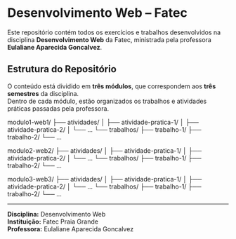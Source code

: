 # Desenvolvimento Web – Fatec

Este repositório contém todos os exercícios e trabalhos desenvolvidos na disciplina **Desenvolvimento Web** da Fatec, ministrada pela professora **Eulaliane Aparecida Goncalvez**.

## Estrutura do Repositório

O conteúdo está dividido em **três módulos**, que correspondem aos **três semestres** da disciplina.  
Dentro de cada módulo, estão organizados os trabalhos e atividades práticas passadas pela professora.

modulo1-web1/
├── atividades/
│ ├── atividade-pratica-1/
│ ├── atividade-pratica-2/
│ └── ...
└── trabalhos/
├── trabalho-1/
├── trabalho-2/
└── ...

modulo2-web2/
├── atividades/
│ ├── atividade-pratica-1/
│ ├── atividade-pratica-2/
│ └── ...
└── trabalhos/
├── trabalho-1/
├── trabalho-2/
└── ...

modulo3-web3/
├── atividades/
│ ├── atividade-pratica-1/
│ ├── atividade-pratica-2/
│ └── ...
└── trabalhos/
├── trabalho-1/
├── trabalho-2/
└── ...


---

**Disciplina:** Desenvolvimento Web  
**Instituição:** Fatec Praia Grande  
**Professora:** Eulaliane Aparecida Goncalvez
